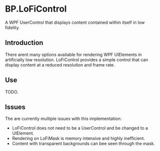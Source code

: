 # BP.LoFiControl
A WPF UserControl that displays content contained within itself in low fidelity.

## Introduction
There arent many options available for rendering WPF UIElements in artificially low resolution.
LoFiControl provides a simple control that can display content at a reduced resolution and frame rate.

## Use
TODO.

## Issues
The are currently multiple issues with this implementation:
* LoFiControl does not need to be a UserControl and be changed to a UIElement.
* Rendering on LoFiMask is memory intensive and highly inefficient.
* Content with transparent backgrounds can bee seen through the mask.
